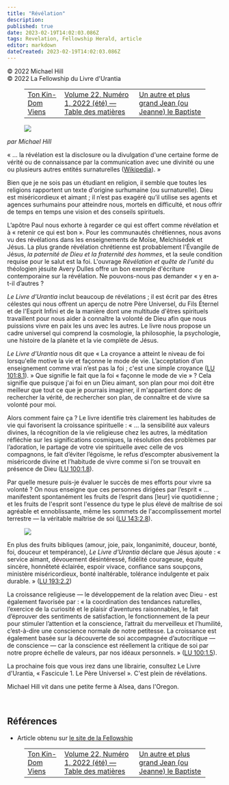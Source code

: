```yaml
---
title: "Révélation"
description: 
published: true
date: 2023-02-19T14:02:03.086Z
tags: Revelation, Fellowship Herald, article
editor: markdown
dateCreated: 2023-02-19T14:02:03.086Z
---
```


<p class="v-card v-sheet theme--light grey lighten-3 px-2">© 2022 Michael Hill<br>© 2022 La Fellowship du Livre d'Urantia</p>
<figure class="table chapter-navigator">
  <table>
    <tbody>
      <tr>
        <td>
        <a href="/fr/article/Pamela_Chaddock/Thy_Kin_Dom_Come">
          <span class="mdi mdi-arrow-left-drop-circle"></span><span class="pl-2">Ton Kin-Dom Viens</span>
        </a>
        </td>
        <td>
        <a href="/fr/index/articles_herald#volume-22-numéro-1-2022-été">
          <span class="mdi mdi-book-open-variant"></span><span class="pl-2">Volume 22, Numéro 1, 2022 (été) — Table des matières</span>
        </a>
        </td>
        <td>
        <a href="/fr/article/Tom_Allen/Another_and_Greater_John_or_Joan_the_Baptist">
          <span class="pr-2">Un autre et plus grand Jean (ou Jeanne) le Baptiste</span><span class="mdi mdi-arrow-right-drop-circle"></span>
        </a>
        </td>
      </tr>
    </tbody>
  </table>
</figure>


<figure id="Figure_1" class="image urantiapedia image-style-align-left">
<img src="/image/article/Michael_Hill/07.jpg">
</figure>

_par Michael Hill_

« ... la révélation est la disclosure ou la divulgation d'une certaine forme de vérité ou de connaissance par la communication avec une divinité ou une ou plusieurs autres entités surnaturelles ([Wikipedia](https://en.wikipedia.org/wiki/Revelation)). »

Bien que je ne sois pas un étudiant en religion, il semble que toutes les religions rapportent un texte d'origine surhumaine (ou surnaturelle). Dieu est miséricordieux et aimant ; il n’est pas exagéré qu’il utilise ses agents et agences surhumains pour atteindre nous, mortels en difficulté, et nous offrir de temps en temps une vision et des conseils spirituels.

L’apôtre Paul nous exhorte à regarder ce qui est offert comme révélation et à « retenir ce qui est bon ». Pour les communautés chrétiennes, nous avons vu des révélations dans les enseignements de Moïse, Melchisédek et Jésus. La plus grande révélation chrétienne est probablement l'Évangile de Jésus, _la paternité de Dieu et la fraternité des hommes_, et la seule condition requise pour le salut est la foi. L'ouvrage _Révélation et quête de l'unité_ du théologien jésuite Avery Dulles offre un bon exemple d'écriture contemporaine sur la révélation. Ne pouvons-nous pas demander « y en a-t-il d’autres ?

_Le Livre d'Urantia_ inclut beaucoup de révélations ; il est écrit par des êtres célestes qui nous offrent un aperçu de notre Père Universel, du Fils Éternel et de l'Esprit Infini et de la manière dont une multitude d'êtres spirituels travaillent pour nous aider à connaître la volonté de Dieu afin que nous puissions vivre en paix les uns avec les autres. Le livre nous propose un cadre universel qui comprend la cosmologie, la philosophie, la psychologie, une histoire de la planète et la vie complète de Jésus.

_Le Livre d'Urantia_ nous dit que « La croyance a atteint le niveau de foi lorsqu'elle motive la vie et façonne le mode de vie. L’acceptation d’un enseignement comme vrai n’est pas la foi ; c'est une simple croyance (<a id="a26_217"></a>[LU 101:8.1](/fr/The_Urantia_Book/101#p8_1)). » Que signifie le fait que la foi « façonne le mode de vie » ? Cela signifie que puisque j'ai foi en un Dieu aimant, son plan pour moi doit être meilleur que tout ce que je pourrais imaginer, il m'appartient donc de rechercher la vérité, de rechercher son plan, de connaître et de vivre sa volonté pour moi.

Alors comment faire ça ? Le livre identifie très clairement les habitudes de vie qui favorisent la croissance spirituelle : « … la sensibilité aux valeurs divines, la récognition de la vie religieuse chez les autres, la méditation réfléchie sur les significations cosmiques, la résolution des problèmes par l’adoration, le partage de votre vie spirituelle avec celle de vos compagnons, le fait d’éviter l’égoïsme, le refus d’escompter abusivement la miséricorde divine et l’habitude de vivre comme si l’on se trouvait en présence de Dieu (<a id="a28_539"></a>[LU 100:1.8](/fr/The_Urantia_Book/100#p1_8)).

Par quelle mesure puis-je évaluer le succès de mes efforts pour vivre sa volonté ? On nous enseigne que ces personnes dirigées par l’esprit « … manifestent spontanément les fruits de l’esprit dans [leur] vie quotidienne ; et les fruits de l'esprit sont l'essence du type le plus élevé de maîtrise de soi agréable et ennoblissante, même les sommets de l'accomplissement mortel terrestre — la véritable maîtrise de soi (<a id="a30_418"></a>[LU 143:2.8](/fr/The_Urantia_Book/143#p2_8)).

<figure id="Figure_2" class="image urantiapedia image-style-align-right">
<img src="/image/article/Michael_Hill/09.jpg">
</figure>

En plus des fruits bibliques (amour, joie, paix, longanimité, douceur, bonté, foi, douceur et tempérance), _Le Livre d'Urantia_ déclare que Jésus ajoute : « service aimant, dévouement désintéressé, fidélité courageuse, équité sincère, honnêteté éclairée, espoir vivace, confiance sans soupçons, ministère miséricordieux, bonté inaltérable, tolérance indulgente et paix durable. » (<a id="a36_381"></a>[LU 193:2.2](/fr/The_Urantia_Book/193#p2_2))

La croissance religieuse — le développement de la relation avec Dieu - est également favorisée par : «  la coordination des tendances naturelles, l’exercice de la curiosité et le plaisir d’aventures raisonnables, le fait d’éprouver des sentiments de satisfaction, le fonctionnement de la peur pour stimuler l’attention et la conscience, l’attrait du merveilleux et l’humilité, c’est-à-dire une conscience normale de notre petitesse. La croissance est également basée sur la découverte de soi accompagnée d’autocritique — de conscience — car la conscience est réellement la critique de soi par notre propre échelle de valeurs, par nos idéaux personnels. » (<a id="a38_656"></a>[LU 100:1.5](/fr/The_Urantia_Book/100#p1_5)).

La prochaine fois que vous irez dans une librairie, consultez Le Livre d'Urantia, « Fascicule 1. Le Père Universel ». C'est plein de révélations.

Michael Hill vit dans une petite ferme à Alsea, dans l'Oregon.

<br style="clear:both;"/>

## Références

- Article obtenu sur [le site de la Fellowship](https://urantia-book.org/archive/newsletters/herald/)

<figure class="table chapter-navigator">
  <table>
    <tbody>
      <tr>
        <td>
        <a href="/fr/article/Pamela_Chaddock/Thy_Kin_Dom_Come">
          <span class="mdi mdi-arrow-left-drop-circle"></span><span class="pl-2">Ton Kin-Dom Viens</span>
        </a>
        </td>
        <td>
        <a href="/fr/index/articles_herald#volume-22-numéro-1-2022-été">
          <span class="mdi mdi-book-open-variant"></span><span class="pl-2">Volume 22, Numéro 1, 2022 (été) — Table des matières</span>
        </a>
        </td>
        <td>
        <a href="/fr/article/Tom_Allen/Another_and_Greater_John_or_Joan_the_Baptist">
          <span class="pr-2">Un autre et plus grand Jean (ou Jeanne) le Baptiste</span><span class="mdi mdi-arrow-right-drop-circle"></span>
        </a>
        </td>
      </tr>
    </tbody>
  </table>
</figure>

